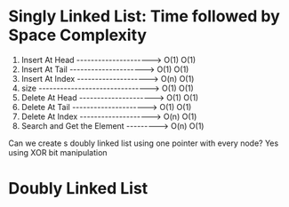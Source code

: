 # Singly Linked List: Time followed by Space Complexity

1. Insert At Head ---------------------> O(1) O(1)
2. Insert At Tail ---------------------> O(1) O(1)
3. Insert At Index --------------------> O(n) O(1) 
4. size -------------------------------> O(1) O(1)
6. Delete At Head ---------------------> O(1) O(1)
7. Delete At Tail ---------------------> O(1) O(1)
8. Delete At Index --------------------> O(n) O(1)
9. Search and Get the Element ---------> O(n) O(1)


Can we create s doubly linked list using one pointer with every node? Yes using XOR bit manipulation

# Doubly Linked List
